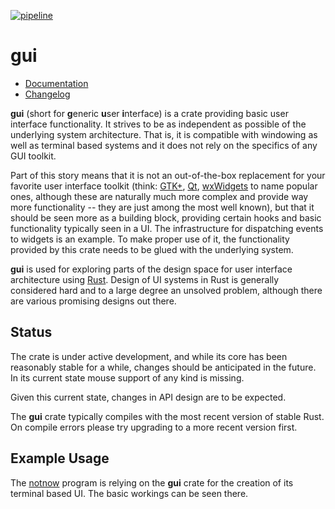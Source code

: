 [![pipeline](https://gitlab.com/d-e-s-o/gui/badges/devel/pipeline.svg)](https://gitlab.com/d-e-s-o/gui/commits/devel)

gui
===

- [Documentation][docs-rs]
- [Changelog](CHANGELOG.md)

**gui** (short for **g**eneric **u**ser **i**nterface) is a crate
providing basic user interface functionality. It strives to be
as independent as possible of the underlying system architecture. That
is, it is compatible with windowing as well as terminal based systems
and it does not rely on the specifics of any GUI toolkit.

Part of this story means that it is not an out-of-the-box replacement
for your favorite user interface toolkit (think: [GTK+][gtk], [Qt][qt],
[wxWidgets][wxwidgets] to name popular ones, although these are
naturally much more complex and provide way more functionality -- they
are just among the most well known), but that it should be seen more as
a building block, providing certain hooks and basic functionality
typically seen in a UI. The infrastructure for dispatching events to
widgets is an example. To make proper use of it, the functionality
provided by this crate needs to be glued with the underlying system.

**gui** is used for exploring parts of the design space for user
interface architecture using [Rust][rust-lang]. Design of UI systems in
Rust is generally considered hard and to a large degree an unsolved
problem, although there are various promising designs out there.


Status
------

The crate is under active development, and while its core has been
reasonably stable for a while, changes should be anticipated in the
future. In its current state mouse support of any kind is missing.

Given this current state, changes in API design are to be expected.

The **gui** crate typically compiles with the most recent version of
stable Rust. On compile errors please try upgrading to a more recent
version first.


Example Usage
-------------

The [notnow][notnow] program is relying on the **gui** crate for the
creation of its terminal based UI. The basic workings can be seen there.

[docs-rs]: https://docs.rs/crate/gui
[gtk]: https://www.gtk.org
[qt]: https://www.qt.io
[wxwidgets]: https://wxwidgets.org
[rust-lang]: https://www.rust-lang.org
[notnow]: https://crates.io/crates/notnow
